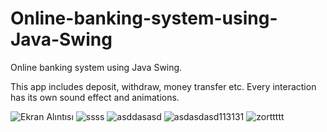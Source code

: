 # Online-banking-system-using-Java-Swing
Online banking system using Java Swing.

This app includes deposit, withdraw, money transfer etc.
Every interaction has its own sound effect and animations.

![Ekran Alıntısı](https://user-images.githubusercontent.com/95179775/174872723-a93fc37a-8ffe-4af7-8adc-eb8bfa2238fa.JPG)
![ssss](https://user-images.githubusercontent.com/95179775/174872735-5636c6fc-5248-45de-b0a4-8bcea9223b6c.JPG)
![asddasasd](https://user-images.githubusercontent.com/95179775/174872727-43cee3a5-90a1-4b58-ba2c-b4a1b3f1db3e.JPG)
![asdasdasd113131](https://user-images.githubusercontent.com/95179775/174872729-a7e5b8c3-b076-4a96-80ed-ee283f5d8dad.JPG)
![zorttttt](https://user-images.githubusercontent.com/95179775/174872732-10d96285-d09c-4cad-b656-ee1f1cae5237.JPG)
